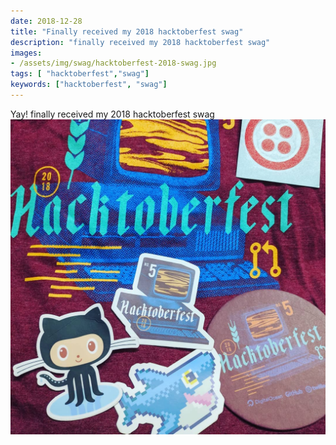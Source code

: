```yaml
---
date: 2018-12-28
title: "Finally received my 2018 hacktoberfest swag"
description: "finally received my 2018 hacktoberfest swag"
images:
- /assets/img/swag/hacktoberfest-2018-swag.jpg
tags: [ "hacktoberfest","swag"]
keywords: ["hacktoberfest", "swag"]
---
```

Yay! finally received my 2018 hacktoberfest swag
![rtlsdr antennas](/assets/img/swag/hacktoberfest-2018-swag.jpg)
